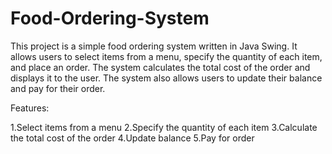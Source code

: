 # Food-Ordering-System
This project is a simple food ordering system written in Java Swing. It allows users to select items from a menu, specify the quantity of each item, and place an order. The system calculates the total cost of the order and displays it to the user. The system also allows users to update their balance and pay for their order.

Features:

1.Select items from a menu
2.Specify the quantity of each item
3.Calculate the total cost of the order
4.Update balance
5.Pay for order
